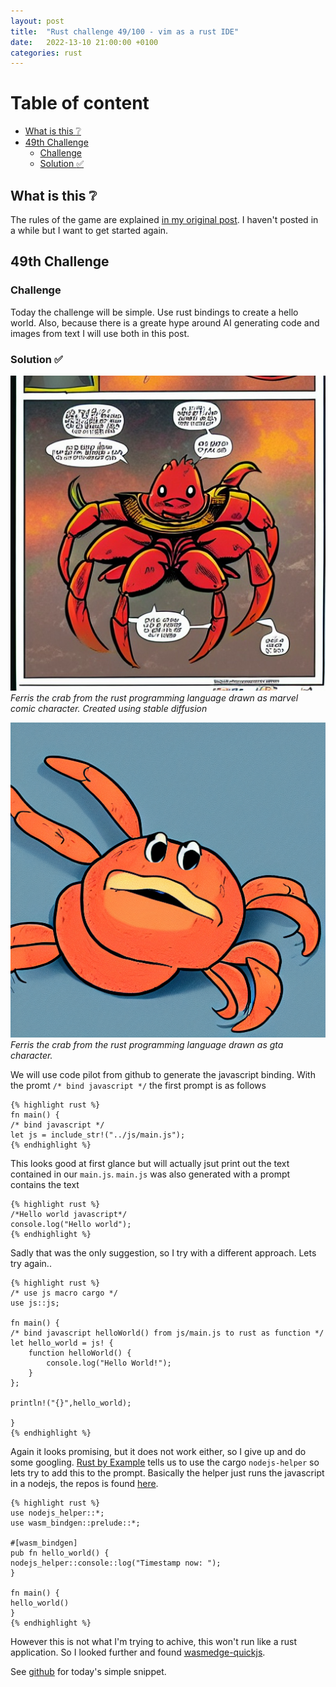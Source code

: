 ```yaml
---
layout: post
title:  "Rust challenge 49/100 - vim as a rust IDE"
date:   2022-13-10 21:00:00 +0100
categories: rust
---
```



#  Table of content
<!-- MarkdownTOC autolink="true" -->

- [What is this :grey_question:](#what-is-this-grey_question)
- [49th Challenge](#49th-challenge)
    - [Challenge](#challenge)
    - [Solution :white_check_mark:](#solution-white_check_mark)

<!-- /MarkdownTOC -->

## What is this :grey_question: 

The rules of the game are explained [in my original post](https://maebli.github.io/rust/2021/10/18/100rust.html). 
I haven't posted in a while but I want to get started again. 

## 49th Challenge
### Challenge

Today the challenge will be simple. Use rust bindings to create a hello world. Also, because there is a greate hype around AI generating code and images from text I will use both in this post.


### Solution :white_check_mark:

![](/assets/img/ferris1.jpeg)
*Ferris the crab from the rust programming language drawn as marvel comic character. Created using stable diffusion*

![](/assets/img/ferris2.png)
*Ferris the crab from the rust programming language drawn as gta character.*

We will use code pilot from github to generate the javascript binding. With the promt `/* bind javascript */` the first prompt is as follows

	{% highlight rust %}
    fn main() {
    /* bind javascript */
    let js = include_str!("../js/main.js");
	{% endhighlight %}

This looks good at first glance but will actually jsut print out the text contained in our `main.js`. `main.js` was also generated with a prompt contains the text 

    {% highlight rust %}
    /*Hello world javascript*/
    console.log("Hello world");
    {% endhighlight %}

Sadly that was the only suggestion, so I try with a different approach. Lets try again.. 

    {% highlight rust %}
    /* use js macro cargo */
    use js::js;

    fn main() {
    /* bind javascript helloWorld() from js/main.js to rust as function */
    let hello_world = js! {
        function helloWorld() {
            console.log("Hello World!");
        }
    };

    println!("{}",hello_world);

    }
    {% endhighlight %}

Again it looks promising, but it does not work either, so I give up and do some googling. [Rust by Example](https://rust-by-example-ext.com/webassembly/nodejshelper.html) tells us to use the cargo `nodejs-helper` so lets try to add this to the prompt. Basically the helper just runs the javascript in a nodejs, the repos is found [here](https://github.com/second-state/nodejs-helper).


    {% highlight rust %}
    use nodejs_helper::*;
    use wasm_bindgen::prelude::*;

    #[wasm_bindgen]
    pub fn hello_world() {
    nodejs_helper::console::log("Timestamp now: ");
    }

    fn main() {
    hello_world()
    }
    {% endhighlight %}

However this is not what I'm trying to achive, this won't run like a rust application. So I looked further and found [wasmedge-quickjs](https://github.com/second-state/wasmedge-quickjs).



See [github](https://github.com/maebli/100rustsnippets/tree/master/aoc-2015-day1) for today's simple snippet. 

